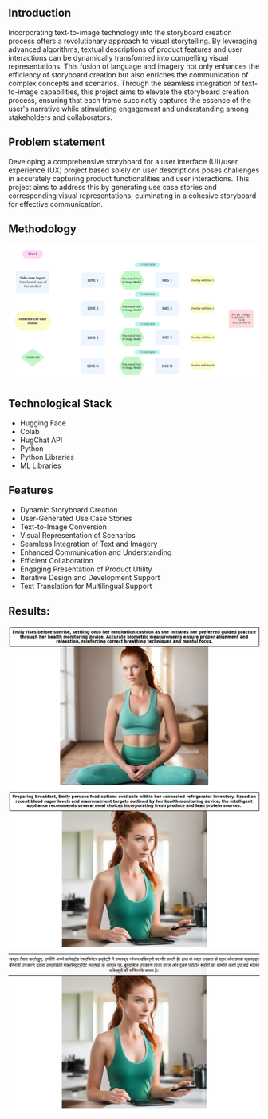 <h2>Introduction</h2>
<p>Incorporating text-to-image technology into the storyboard creation process offers a revolutionary approach to visual storytelling. By leveraging advanced algorithms, textual descriptions of product features and user interactions can be dynamically transformed into compelling visual representations. This fusion of language and imagery not only enhances the efficiency of storyboard creation but also enriches the communication of complex concepts and scenarios. Through the seamless integration of text-to-image capabilities, this project aims to elevate the storyboard creation process, ensuring that each frame succinctly captures the essence of the user's narrative while stimulating engagement and understanding among stakeholders and collaborators.</p>
<h2>Problem statement</h2>
<p>Developing a comprehensive storyboard for a user interface (UI)/user experience (UX) project based solely on user descriptions poses challenges in accurately capturing product functionalities and user interactions. This project aims to address this by generating use case stories and corresponding visual representations, culminating in a cohesive storyboard for effective communication.</p>
<h2>Methodology</h2>
<img src='assets/diagram.png'>
<h2>Technological Stack</h2>
<ul>
  <li>Hugging Face</li>
  <li>Colab</li>
  <li>HugChat API</li>
  <li>Python</li>
  <li>Python Libraries</li>
  <li>ML Libraries</li>
</ul>
<h2>Features</h2>
    <ul>
        <li>Dynamic Storyboard Creation</li>
        <li>User-Generated Use Case Stories</li>
        <li>Text-to-Image Conversion</li>
        <li>Visual Representation of Scenarios</li>
        <li>Seamless Integration of Text and Imagery</li>
        <li>Enhanced Communication and Understanding</li>
        <li>Efficient Collaboration</li>
        <li>Engaging Presentation of Product Utility</li>
        <li>Iterative Design and Development Support</li>
        <li>Text Translation for Multilingual Support</li>
    </ul>

<h2>Results:</h2>
<img src='assets/s1.png'>
<img src='assets/s2e.png'>
<img src='assets/s2h.png'>

